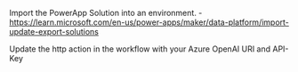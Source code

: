 Import the PowerApp Solution into an environment. - https://learn.microsoft.com/en-us/power-apps/maker/data-platform/import-update-export-solutions

Update the http action in the workflow with your Azure OpenAI URI and API-Key
